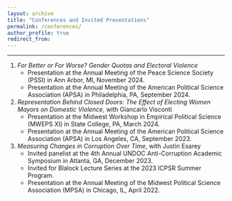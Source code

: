 ```yaml
---
layout: archive
title: "Conferences and Invited Presentations"
permalink: /conferences/
author_profile: true
redirect_from:
---
```


--------
1. *For Better or For Worse? Gender Quotas and Electoral Violence*
    - Presentation at the Annual Meeting of the Peace Science Society (PSSI) in Ann Arbor, MI, November 2024.
    - Presentation at the Annual Meeting of the American Political Science Association (APSA) in Philadelphia, PA, September 2024.
3. *Representation Behind Closed Doors: The Effect of Electing Women Mayors on Domestic Violence*, with Giancarlo Visconti
    - Presentation at the Midwest Workshop in Empirical Political Science (MWEPS XI) in State College, PA, March 2024.
    - Presentation at the Annual Meeting of the American Political Science Association (APSA) in Los Angeles, CA, September 2023.
4. *Measuring Changes in Corruption Over Time*, with Justin Esarey
    - Invited panelist at the 4th Annual UNDOC Anti-Corruption Academic Symposium in Atlanta, GA, December 2023.
    - Invited for Blalock Lecture Series at the 2023 ICPSR Summer Program. 
    - Presentation at the Annual Meeting of the Midwest Political Science Association (MPSA) in Chicago, IL, April 2022.